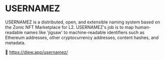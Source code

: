 # USERNAMEZ
USERNAMEZ is a distributed, open, and extensible naming system based on the Zonic NFT Marketplace for L2. USERNAMEZ's job is to map human-readable names like 'jigsaw' to machine-readable identifiers such as Ethereum addresses, other cryptocurrency addresses, content hashes, and metadata.

🚀 https://diew.app/usernamez/
